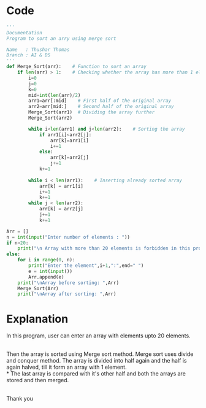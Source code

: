 # Code
```python
'''
Documentation
Program to sort an arry using merge sort

Name   : Thushar Thomas
Branch : AI & DS
'''
def Merge_Sort(arr):    # Function to sort an array 
    if len(arr) > 1:    # Checking whether the array has more than 1 element
        i=0
        j=0 
        k=0
        mid=int(len(arr)/2)    
        arr1=arr[:mid]    # First half of the original array
        arr2=arr[mid:]    # Second half of the original array
        Merge_Sort(arr1)  # Dividing the array further
        Merge_Sort(arr2)

        while i<len(arr1) and j<len(arr2):    # Sorting the array 
            if arr1[i]<arr2[j]:
                arr[k]=arr1[i]
                i+=1
            else:
                arr[k]=arr2[j]
                j+=1
            k+=1
        
        while i < len(arr1):    # Inserting already sorted array
            arr[k] = arr1[i]
            i+=1
            k+=1
        while j < len(arr2):
            arr[k] = arr2[j]
            j+=1
            k+=1

Arr = []
n = int(input("Enter number of elements : "))
if n>20:
    print("\n Array with more than 20 elements is forbidden in this program.\n Please try again.")
else:
    for i in range(0, n):
        print("Enter the element",i+1,":",end=" ")
        e = int(input())
        Arr.append(e)
    print("\nArray before sorting: ",Arr)
    Merge_Sort(Arr)
    print("\nArray after sorting: ",Arr)
```

# Explanation
In this program, user can enter an array with elements upto 20 elements.
<p> <br/>Then the array is sorted using Merge sort method.
         Merge sort uses divide and conquer method. The array is divided into half again and the half is again halved, till it form an array with 1 element.
   <br/>* The last array is compared with it's other half and both the arrays are stored and then merged.
   
<br/>Thank you
